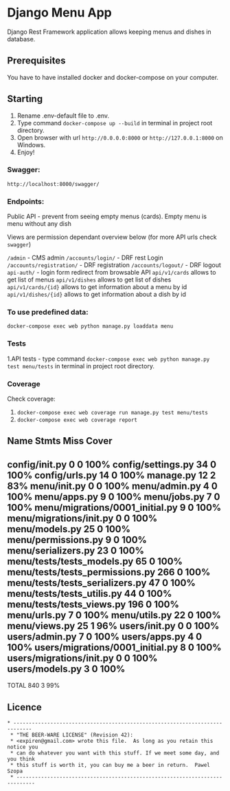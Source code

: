 # Django Menu App
Django Rest Framework application allows keeping menus and dishes in database.

## Prerequisites
You have to have installed docker and docker-compose on your computer.

## Starting
1. Rename .env-default file to .env.
2. Type command `docker-compose up --build` in terminal in project root directory.
3. Open browser with url `http://0.0.0.0:8000` or `http://127.0.0.1:8000` on Windows.
4. Enjoy!

### Swagger:
`http://localhost:8000/swagger/`

### Endpoints:

Public API - prevent from seeing empty menus (cards). Empty menu is menu without any dish

Views are permission dependant overview below (for more API urls check `swagger`)

`/admin` - CMS admin
`/accounts/login/` - DRF rest Login
`/accounts/registration/` -  DRF  registration
`/accounts/logout/` -  DRF  logout
`api-auth/` - login form redirect from browsable API
`api/v1/cards` allows to get list of menus
`api/v1/dishes`  allows to get list of dishes
`api/v1/cards/{id}` allows to get information about a menu by id
`api/v1/dishes/{id}` allows to get information about a dish by id

### To use predefined data:
`docker-compose exec web python manage.py loaddata menu`

### Tests
1.API tests - type command `docker-compose exec web python manage.py test menu/tests` in terminal in project root directory.

### Coverage
Check coverage:
1. `docker-compose exec web coverage run manage.py test menu/tests`
2. `docker-compose exec web coverage report`

Name                               Stmts   Miss  Cover
------------------------------------------------------
config/__init__.py                     0      0   100%
config/settings.py                    34      0   100%
config/urls.py                        14      0   100%
manage.py                             12      2    83%
menu/__init__.py                       0      0   100%
menu/admin.py                          4      0   100%
menu/apps.py                           9      0   100%
menu/jobs.py                           7      0   100%
menu/migrations/0001_initial.py        9      0   100%
menu/migrations/__init__.py            0      0   100%
menu/models.py                        25      0   100%
menu/permissions.py                    9      0   100%
menu/serializers.py                   23      0   100%
menu/tests/tests_models.py            65      0   100%
menu/tests/tests_permissions.py      266      0   100%
menu/tests/tests_serializers.py       47      0   100%
menu/tests/tests_utilis.py            44      0   100%
menu/tests/tests_views.py            196      0   100%
menu/urls.py                           7      0   100%
menu/utils.py                         22      0   100%
menu/views.py                         25      1    96%
users/__init__.py                      0      0   100%
users/admin.py                         7      0   100%
users/apps.py                          4      0   100%
users/migrations/0001_initial.py       8      0   100%
users/migrations/__init__.py           0      0   100%
users/models.py                        3      0   100%
------------------------------------------------------
TOTAL                                840      3    99%
## Licence
```text
* ----------------------------------------------------------------------------
 * "THE BEER-WARE LICENSE" (Revision 42):
 * <expiren@gmail.com> wrote this file.  As long as you retain this notice you
 * can do whatever you want with this stuff. If we meet some day, and you think
 * this stuff is worth it, you can buy me a beer in return.  Pawel Szopa
 * ----------------------------------------------------------------------------
```


